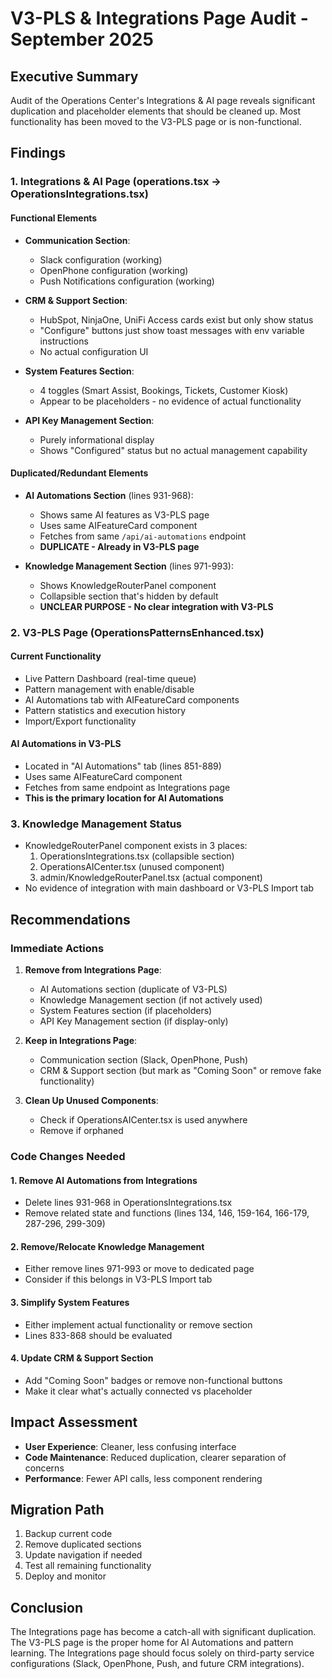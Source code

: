 # V3-PLS & Integrations Page Audit - September 2025

## Executive Summary
Audit of the Operations Center's Integrations & AI page reveals significant duplication and placeholder elements that should be cleaned up. Most functionality has been moved to the V3-PLS page or is non-functional.

## Findings

### 1. Integrations & AI Page (operations.tsx → OperationsIntegrations.tsx)

#### Functional Elements
- **Communication Section**: 
  - Slack configuration (working)
  - OpenPhone configuration (working)
  - Push Notifications configuration (working)

- **CRM & Support Section**:
  - HubSpot, NinjaOne, UniFi Access cards exist but only show status
  - "Configure" buttons just show toast messages with env variable instructions
  - No actual configuration UI

- **System Features Section**:
  - 4 toggles (Smart Assist, Bookings, Tickets, Customer Kiosk)
  - Appear to be placeholders - no evidence of actual functionality

- **API Key Management Section**:
  - Purely informational display
  - Shows "Configured" status but no actual management capability

#### Duplicated/Redundant Elements
- **AI Automations Section** (lines 931-968):
  - Shows same AI features as V3-PLS page
  - Uses same AIFeatureCard component
  - Fetches from same `/api/ai-automations` endpoint
  - **DUPLICATE - Already in V3-PLS page**

- **Knowledge Management Section** (lines 971-993):
  - Shows KnowledgeRouterPanel component
  - Collapsible section that's hidden by default
  - **UNCLEAR PURPOSE - No clear integration with V3-PLS**

### 2. V3-PLS Page (OperationsPatternsEnhanced.tsx)

#### Current Functionality
- Live Pattern Dashboard (real-time queue)
- Pattern management with enable/disable
- AI Automations tab with AIFeatureCard components
- Pattern statistics and execution history
- Import/Export functionality

#### AI Automations in V3-PLS
- Located in "AI Automations" tab (lines 851-889)
- Uses same AIFeatureCard component
- Fetches from same endpoint as Integrations page
- **This is the primary location for AI Automations**

### 3. Knowledge Management Status
- KnowledgeRouterPanel component exists in 3 places:
  1. OperationsIntegrations.tsx (collapsible section)
  2. OperationsAICenter.tsx (unused component)
  3. admin/KnowledgeRouterPanel.tsx (actual component)
- No evidence of integration with main dashboard or V3-PLS Import tab

## Recommendations

### Immediate Actions
1. **Remove from Integrations Page**:
   - AI Automations section (duplicate of V3-PLS)
   - Knowledge Management section (if not actively used)
   - System Features section (if placeholders)
   - API Key Management section (if display-only)

2. **Keep in Integrations Page**:
   - Communication section (Slack, OpenPhone, Push)
   - CRM & Support section (but mark as "Coming Soon" or remove fake functionality)

3. **Clean Up Unused Components**:
   - Check if OperationsAICenter.tsx is used anywhere
   - Remove if orphaned

### Code Changes Needed

#### 1. Remove AI Automations from Integrations
- Delete lines 931-968 in OperationsIntegrations.tsx
- Remove related state and functions (lines 134, 146, 159-164, 166-179, 287-296, 299-309)

#### 2. Remove/Relocate Knowledge Management
- Either remove lines 971-993 or move to dedicated page
- Consider if this belongs in V3-PLS Import tab

#### 3. Simplify System Features
- Either implement actual functionality or remove section
- Lines 833-868 should be evaluated

#### 4. Update CRM & Support Section
- Add "Coming Soon" badges or remove non-functional buttons
- Make it clear what's actually connected vs placeholder

## Impact Assessment
- **User Experience**: Cleaner, less confusing interface
- **Code Maintenance**: Reduced duplication, clearer separation of concerns
- **Performance**: Fewer API calls, less component rendering

## Migration Path
1. Backup current code
2. Remove duplicated sections
3. Update navigation if needed
4. Test all remaining functionality
5. Deploy and monitor

## Conclusion
The Integrations page has become a catch-all with significant duplication. The V3-PLS page is the proper home for AI Automations and pattern learning. The Integrations page should focus solely on third-party service configurations (Slack, OpenPhone, Push, and future CRM integrations).